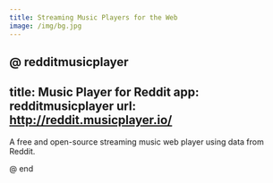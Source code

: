 ```yaml
---
title: Streaming Music Players for the Web
image: /img/bg.jpg
---
```


@ redditmusicplayer
---
title: Music Player for Reddit
app: redditmusicplayer
url: http://reddit.musicplayer.io/
---
A free and open-source streaming music web player using data from Reddit.

@ end